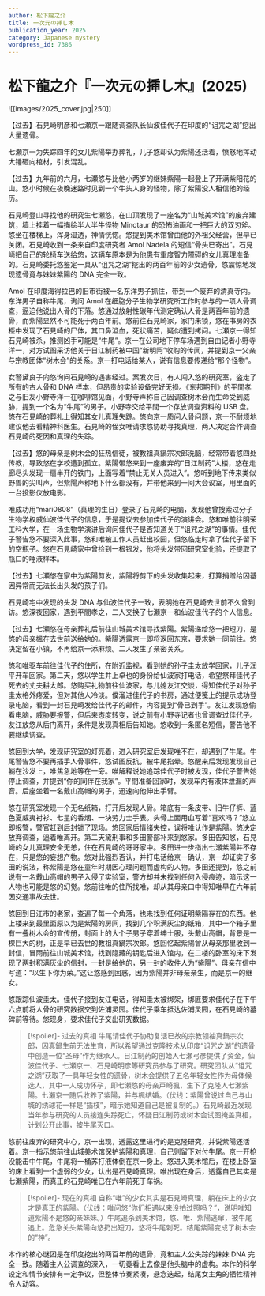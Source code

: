 ```yaml
---
author: 松下龍之介
title: 一次元の挿し木
publication_year: 2025
category: Japanese mystery
wordpress_id: 7386
---
```

# 松下龍之介『一次元の挿し木』(2025)

![[images/2025_cover.jpg|250]]

【过去】石見崎明彦和七瀬京一跟随调查队长仙波佳代子在印度的“诅咒之湖”挖出大量遗骨。

七瀬京一为失踪四年的女儿紫陽举办葬礼，儿子悠却认为紫陽还活着，愤怒地挥动大锤砸向棺材，引发混乱。

【过去】九年前的六月，七瀬悠与比他小两岁的继妹紫陽一起登上了开满紫阳花的山。悠小时候在夜晚迷路时见到一个牛头人身的怪物，除了紫陽没人相信他的经历。

石見崎登山寻找他的研究生七瀬悠，在山顶发现了一座名为“山城美术馆”的废弃建筑，墙上挂着一幅描绘半人半牛怪物 Minotaur 的恐怖油画和一把巨大的双刃斧。悠坐在楼梯上，浑身湿透，神情恍惚。悠提到美术馆曾由他的外祖父经营，但早已关闭。石見崎收到一条来自印度研究者 Amol Nadela 的短信“骨头已寄出”。石見崎把自己的轮椅车送给悠，这辆车原本是为他患有重度智力障碍的女儿真理准备的。石見崎委托悠鉴定一具从“诅咒之湖”挖出的两百年前的少女遗骨，悠震惊地发现遗骨竟与妹妹紫陽的 DNA 完全一致。

Amol 在印度海得拉巴的旧市街被一名东洋男子抓住，带到一个废弃的清真寺内。东洋男子自称牛尾，询问 Amol 在细胞分子生物学研究所工作时参与的一项人骨调查，逼迫他说出人骨的下落。悠通过放射性碳年代测定确认人骨是两百年前的遗骨，而紫陽显然不可能死于两百年前。悠前往石見崎家，家门未锁，悠在书房的衣柜中发现了石見崎的尸体，其口鼻溢血，死状痛苦，疑似遭到拷问。七瀬京一得知石見崎被杀，推测凶手可能是“牛尾”。京一在公司地下停车场遇到自由记者小野寺洋一，对方试图采访他关于日江制药被中国“新明阿”收购的传闻，并提到京一父亲与宗教团体“树木会”的关系。京一打电话给某人，说有信息要传递给“那个怪物”。

女警黛良子向悠询问石見崎的遇害经过。案发次日，有人闯入悠的研究室，盗走了所有的古人骨和 DNA 样本，但昂贵的实验设备完好无损。《东邦期刊》的平間孝之与旧友小野寺洋一在咖啡馆见面，小野寺声称自己因调查树木会而生命受到威胁，提到一个名为“牛尾”的男子。小野寺交给平間一个存放调查资料的 USB 盘。悠在石見崎的葬礼上得知其女儿真理失踪。悠向京一质问人骨问题，京一不耐烦地建议他去看精神科医生。石見崎的侄女唯请求悠协助寻找真理，两人决定合作调查石見崎的死因和真理的失踪。

【过去】悠的母亲是树木会的狂热信徒，被教祖真鍋宗次郎洗脑，经常带着悠四处传教，导致悠在学校遭到孤立。紫陽带悠来到一座废弃的“日江制药”大楼，悠在走廊尽头发现一扇半开的铁门，上面写着“禁止无关人员进入”。悠听到地下传来类似野兽的尖叫声，但紫陽声称地下什么都没有，并带他来到一间大会议室，用里面的一台投影仪放电影。

唯成功用“mari0808”（真理的生日）登录了石見崎的电脑，发现他曾搜索过分子生物学权威仙波佳代子的信息，于是提议去参加佳代子的演讲会。悠和唯前往明荣工科大学，在一场生物学演讲后询问佳代子是否知道关于“诅咒之湖”的事情。佳代子警告悠不要深入此事，悠和唯被工作人员赶出校园，但悠临走时拿了佳代子留下的空瓶子。悠在石見崎家中曾捡到一根银发，他将头发带回研究室化验，还提取了瓶口的唾液样本。

【过去】七瀬悠在家中为紫陽剪发，紫陽将剪下的头发收集起来，打算捐赠给因基因异常而无法长出头发的孩子们。

石見崎宅中发现的头发 DNA 与仙波佳代子一致，表明她在石見崎去世前不久曾到访。悠深夜回家，遇到平間孝之，二人交换了七瀬京一和仙波佳代子的个人信息。

【过去】七瀬悠在母亲葬礼后前往山城美术馆寻找紫陽。紫陽递给悠一把短刀，是悠的母亲楓在去世前送给她的。紫陽透露京一即将返回东京，要求她一同前往。悠决定留在小镇，不再给京一添麻烦。二人发生了亲密关系。

悠和唯驱车前往佳代子的住所，在附近监视，看到她的孙子圭太放学回家，儿子润平开车回家。第二天，悠以学生井上卓也的身份给仙波家打电话，希望祭拜佳代子死去的丈夫耕太郎。悠购买礼物前往仙波家，与儿媳友江交谈，得知佳代子对孙子圭太格外疼爱，但对其他人冷淡。僕溜进佳代子的书房，通过便笺上的提示成功登录电脑，看到一封石見崎发给佳代子的邮件，内容提到“骨已到手”。友江发现悠偷看电脑，威胁要报警，但后来态度转变，说之前有小野寺记者也曾调查过佳代子。友江放悠从后门离开，条件是发现真相后告知她。悠收到一条匿名短信，警告他不要继续调查。

悠回到大学，发现研究室的灯亮着，进入研究室后发现唯不在，却遇到了牛尾。牛尾警告悠不要再插手人骨事件，悠试图反抗，被牛尾掐晕。悠醒来后发现发现自己躺在沙发上，唯焦急地等在一旁。唯解释说她追踪佳代子时被发现，佳代子警告她停止调查，并提到“你的同伴在我家”。平間准备回家时，发现车内有液体泄漏的声音。后座坐着一名戴山高帽的男子，迅速向他伸出手臂。

悠在研究室发现一个无名纸箱，打开后发现人骨。箱底有一条皮带、旧牛仔裤、蓝色夏威夷衬衫、七星的香烟、一块劳力士手表。头骨上面用血写着“喜欢吗？”悠立即报警，警官赶到后封锁了现场。悠回家后情绪失控，误将唯认作是紫陽。悠决定放弃调查，逼着唯离开。第二天黛刑事和多田警部补来到悠家。多田告知悠，石見崎的女儿真理安全无恙，住在石見崎的哥哥家中。多田进一步指出七瀬紫陽并不存在，只是悠的妄想产物。悠对此强烈否认，并打电话给京一确认，京一却证实了多田的说法，称紫陽是悠在童年时期因心理问题而虚构的人物。多田还提到，悠之前说有一名戴山高帽的男子入侵了实验室，警方却并未找到任何入侵痕迹，暗示这一人物也可能是悠的幻觉。悠前往唯的住所找唯，却从其母亲口中得知唯早在六年前因交通事故去世。

悠回到日江市的老家，查遍了每一个角落，也未找到任何证明紫陽存在的东西。他上楼来到最里面原以为是紫陽的房间，找到几个积满灰尘的纸箱，其中一个箱子里有一叠树木会的宣传册，封面上的大个子男子穿着绅士服，头戴山高帽，背景是一棵巨大的树，正是早已去世的教祖真鍋宗次郎。悠回忆起紫陽曾从母亲那里收到一封信，冒雨前往山城美术馆，找到隐藏的钥匙后进入馆内，在二楼的卧室的床下发现了两封积满灰尘的信封，一封是给他的，另一封的收件人为“紫陽”。母亲在信中写道：“以生下你为荣。”这让悠感到困惑，因为紫陽并非母亲亲生，而是京一的继女。

悠跟踪仙波圭太。佳代子接到友江电话，得知圭太被绑架，绑匪要求佳代子在下午六点前将人骨的研究数据交到佐浦灵园。佳代子乘车抵达佐浦灵园，在石見崎的墓碑前等待。悠现身，要求佳代子交出研究数据。

> [!spoiler]- 过去的真相
> 牛尾请佳代子协助复活已故的宗教领袖真鍋宗次郎，因真鍋生前无法生育，所以希望通过克隆技术从印度“诅咒之湖”的遗骨中创造一位“圣母”作为继承人。日江制药的创始人七瀬弓彦提供了资金，仙波佳代子、七瀬京一、石見崎明彦等研究员参与了研究。研究团队从“诅咒之湖”获取了一具年轻女性的遗骨，树木会提供了五名年轻女性作为母体候选人，其中一人成功怀孕，即七瀬悠的母亲戸崎楓，生下了克隆人七瀬紫陽。七瀬京一随后收养了紫陽，并与楓结婚。（伏线：紫陽曾说过自己与山城的绣球花一样是“插枝”，暗示她知道自己是被复制的。）石見崎最近发现当年参与研究的人员接连失踪死亡，怀疑日江制药或树木会试图掩盖真相，计划公开此事，被牛尾灭口。

悠前往废弃的研究中心，京一出现，透露这里进行的是克隆研究，并说紫陽还活着。京一指示悠前往山城美术馆保护紫陽和真理，自己则留下对付牛尾。京一开枪没能击中牛尾，牛尾将一桶苏打液体倒在京一身上。悠进入美术馆后，在楼上卧室的床上看到一个虚弱的少女，认出是石見崎真理。唯出现在身后，透露自己其实是七瀬紫陽，而真正的石見崎唯已在六年前死于车祸。

> [!spoiler]- 现在的真相
> 自称“唯”的少女其实是石見崎真理，躺在床上的少女才是真正的紫陽。（伏线：唯问悠“你们相遇以来没拍过照吗？”，说明唯知道紫陽不是悠的亲妹妹。）牛尾追杀到美术馆，悠、唯、紫陽逃窜，被牛尾追上。危急关头紫陽向悠扔出短刀，悠将牛尾刺死。结尾紫陽变成了树木会的“神”。

本作的核心谜团是在印度挖出的两百年前的遗骨，竟和主人公失踪的妹妹 DNA 完全一致。随着主人公调查的深入，一切竟看上去像是他头脑中的虚构。本作的科学设定和情节安排有一定争议，但整体节奏紧凑，悬念迭起，结尾女主角的牺牲精神令人动容。